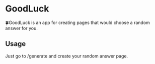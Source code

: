 # GoodLuck

🍀GoodLuck is an app for creating pages that would choose a random answer for you.

## Usage

Just go to /generate and create your random answer page.
